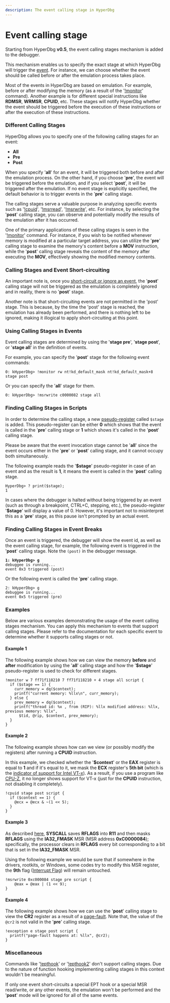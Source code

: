 ```yaml
---
description: The event calling stage in HyperDbg
---
```


# Event calling stage

Starting from HyperDbg **v0.5**, the event calling stages mechanism is added to the debugger.

This mechanism enables us to specify the exact stage at which HyperDbg will trigger the [event](https://docs.hyperdbg.org/using-hyperdbg/sdk/events). For instance, we can choose whether the event should be called before or after the emulation process takes place.

Most of the events in HyperDbg are based on emulation. For example, before or after modifying the memory (as a result of the '[!monitor](https://docs.hyperdbg.org/commands/extension-commands/monitor)' command). Another example is for different special instructions like **RDMSR**, **WRMSR**, **CPUID**, etc. These stages will notify HyperDbg whether the event should be triggered before the execution of these instructions or after the execution of these instructions.

### Different Calling Stages

HyperDbg allows you to specify one of the following calling stages for an event:

* **All**
* **Pre**
* **Post**

When you specify '**all**' for an event, it will be triggered both before and after the emulation process. On the other hand, if you choose '**pre**', the event will be triggered before the emulation, and if you select '**post**', it will be triggered after the emulation. If no event stage is explicitly specified, the default behavior is to trigger events in the '**pre**' calling stage.

The calling stages serve a valuable purpose in analyzing specific events such as '[!cpuid](https://docs.hyperdbg.org/commands/extension-commands/cpuid)', '[!msrread](https://docs.hyperdbg.org/commands/extension-commands/msrread)', '[!msrwrite](https://docs.hyperdbg.org/commands/extension-commands/msrwrite)', etc. For instance, by selecting the '**post**' calling stage, you can observe and potentially modify the results of the emulation after it has occurred.

One of the primary applications of these calling stages is seen in the '[!monitor](https://docs.hyperdbg.org/commands/extension-commands/monitor)' command. For instance, if you wish to be notified whenever memory is modified at a particular target address, you can utilize the '**pre**' calling stage to examine the memory's content before a **MOV** instruction, while the '**post**' calling stage reveals the content of the memory after executing the **MOV**, effectively showing the modified memory contents.

### Calling Stages and Event Short-circuiting

An important note is, once you [short-circuit or ignore an event](https://docs.hyperdbg.org/tips-and-tricks/misc/event-short-circuiting), the '**post**' calling stage will not be triggered as the emulation is completely ignored and in reality, there is no '**post**' stage.&#x20;

Another note is that short-circuiting events are not permitted in the 'post' stage. This is because, by the time the 'post' stage is reached, the emulation has already been performed, and there is nothing left to be ignored, making it illogical to apply short-circuiting at this point.

### Using Calling Stages in Events

Event calling stages are determined by using the '**stage pre**', '**stage post**', or '**stage all**' in the definition of events.&#x20;

For example, you can specify the '**post**' stage for the following event commands:

```
0: kHyperDbg> !monitor rw nt!kd_default_mask nt!kd_default_mask+8 stage post
```

Or you can specify the '**all**' stage for them.

```
0: kHyperDbg> !msrwrite c0000082 stage all
```

### Finding Calling Stages in Scripts

In order to determine the calling stage, a new [pseudo-register](https://docs.hyperdbg.org/commands/scripting-language/assumptions-and-evaluations#pseudo-registers) called `$stage` is added. This pseudo-register can be either **0** which shows that the event is called in the '**pre**' calling stage or **1** which shows it's called in the '**post**' calling stage.&#x20;

Please be aware that the event invocation stage cannot be '**all**' since the event occurs either in the '**pre**' or '**post**' calling stage, and it cannot occupy both simultaneously.

The following example reads the '**$stage**' pseudo-register in case of an event and as the result is **1**, it means the event is called in the '**post**' calling stage.

```
HyperDbg> ? print($stage);
1
```

In cases where the debugger is halted without being triggered by an event (such as through a breakpoint, CTRL+C, stepping, etc.), the pseudo-register '**$stage**' will display a value of 0. However, it's important not to misinterpret this as a '**pre**' stage, as this pause isn't prompted by an actual event.

### Finding Calling Stages in Event Breaks

Once an event is triggered, the debugger will show the event id, as well as the event calling stage, for example, the following event is triggered in the '**post**' calling stage. Note the `(post)` in the debugger message.

<pre><code><strong>1: kHyperDbg> g
</strong>debuggee is running...
event 0x3 triggered (post)
</code></pre>

Or the following event is called the '**pre**' calling stage.

```
2: kHyperDbg> g
debuggee is running...
event 0x5 triggered (pre)
```

### Examples

Below are various examples demonstrating the usage of the event calling stages mechanism. You can apply this mechanism to events that support calling stages. Please refer to the documentation for each specific event to determine whether it supports calling stages or not.

#### Example 1

The following example shows how we can view the memory **before** and **after** modification by using the '**all**' calling stage and how the '**$stage**' pseudo-register is used to check for different stages.

```clike
!monitor w 7 ff71f118210 7 ff71f118210 + 4 stage all script {
  if ($stage == 1) {
    curr_memory = dq($context);
    printf("current memory: %llx\n", curr_memory);
  } else {
    prev_memory = dq($context);
    printf("thread id: %x , from (RIP): %llx modified address: %llx, previous memory: %llx",
      $tid, @rip, $context, prev_memory);
  }
}
```

#### Example 2

The following example shows how can we view (or possibly modify the registers) after running a **CPUID** instruction.

In this example, we checked whether the '**$context**' or the **EAX** register is equal to **1** and if it's equal to it, we mask the **ECX** register's **5th bit** (which is the [indicator of support for Intel VT-x](https://en.wikipedia.org/wiki/CPUID)). As a result, if you use a program like [CPU-Z](https://www.cpuid.com/), it no longer shows support for VT-x (just for the **CPUID** instruction, not disabling it completely).

```clike
!cpuid stage post script {
  if ($context == 1) {
    @ecx = @ecx & ~(1 << 5);
  }
}
```

#### Example 3

As described [here](https://www.felixcloutier.com/x86/syscall.html), **SYSCALL** saves **RFLAGS** into **R11** and then masks **RFLAGS** using the **IA32\_FMASK** MSR (MSR address **0xC0000084**); specifically, the processor clears in **RFLAGS** every bit corresponding to a bit that is set in the **IA32\_FMASK** MSR.

Using the following example we would be sure that if somewhere in the drivers, rootkits, or Windows, some codes try to modify this MSR register, the **9th** flag ([Interrupt Flag](https://en.wikipedia.org/wiki/FLAGS\_register)) will remain untouched.

```clike
!msrwrite 0xc000084 stage pre script {
    @eax = @eax | (1 << 9);
}
```

#### Example 4

The following example shows how we can use the '**post**' calling stage to view the **CR2** register as a result of a [page-fault](https://en.wikipedia.org/wiki/Page\_fault). Note that, the value of the `@cr2` is not valid in the '**pre**' calling stage.

```clike
!exception e stage post script {
  printf("page-fault happens at: %llx", @cr2);
}
```

### Miscellaneous

Commands like '[!epthook](https://docs.hyperdbg.org/commands/extension-commands/epthook)' or '[!epthook2](https://docs.hyperdbg.org/commands/extension-commands/epthook2)' don't support calling stages. Due to the nature of function hooking implementing calling stages in this context wouldn't be meaningful.

If only one event short-circuits a special EPT hook or a special MSR read/write, or any other events, the emulation won't be performed and the '**post**' mode will be ignored for all of the same events.
